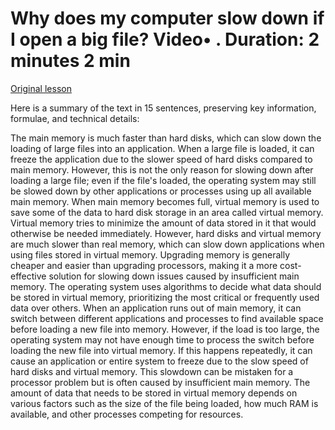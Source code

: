 # Why does my computer slow down if I open a big file? Video• . Duration: 2 minutes 2 min

[Original lesson](https://www.coursera.org/learn/uol-how-computers-work/lecture/hUF2Y/why-does-my-computer-slow-down-if-i-open-a-big-file)

Here is a summary of the text in 15 sentences, preserving key information, formulae, and technical details:

The main memory is much faster than hard disks, which can slow down the loading of large files into an application. When a large file is loaded, it can freeze the application due to the slower speed of hard disks compared to main memory. However, this is not the only reason for slowing down after loading a large file; even if the file's loaded, the operating system may still be slowed down by other applications or processes using up all available main memory. When main memory becomes full, virtual memory is used to save some of the data to hard disk storage in an area called virtual memory. Virtual memory tries to minimize the amount of data stored in it that would otherwise be needed immediately. However, hard disks and virtual memory are much slower than real memory, which can slow down applications when using files stored in virtual memory. Upgrading memory is generally cheaper and easier than upgrading processors, making it a more cost-effective solution for slowing down issues caused by insufficient main memory. The operating system uses algorithms to decide what data should be stored in virtual memory, prioritizing the most critical or frequently used data over others. When an application runs out of main memory, it can switch between different applications and processes to find available space before loading a new file into memory. However, if the load is too large, the operating system may not have enough time to process the switch before loading the new file into virtual memory. If this happens repeatedly, it can cause an application or entire system to freeze due to the slow speed of hard disks and virtual memory. This slowdown can be mistaken for a processor problem but is often caused by insufficient main memory. The amount of data that needs to be stored in virtual memory depends on various factors such as the size of the file being loaded, how much RAM is available, and other processes competing for resources.

